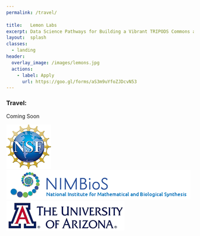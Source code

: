```yaml
---
permalink: /travel/

title:   Lemon Labs
excerpt: Data Science Pathways for Building a Vibrant TRIPODS Commons at Scale
layout:  splash
classes:
  - landing
header:
  overlay_image: /images/lemons.jpg
  actions:
    - label: Apply
      url: https://goo.gl/forms/aS3m9uYfoZJDcvN53
---
```


### Travel:

Coming Soon

[![NSF](/images/nsf.png)](https://www.nsf.gov/awardsearch/showAward?AWD_ID=1839307&HistoricalAwards=false)
[![NIMBioS](/images/nimbios.png)](http://www.nimbios.org/)
[![U. of Arizona](/images/ua.png)](https://www.arizona.edu/)
